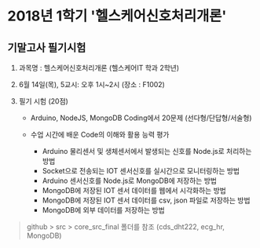 # 2018년 1학기 '헬스케어신호처리개론' 

## 기말고사 필기시험 

1. 과목명 : 헬스케어신호처리개론 (헬스케어IT 학과 2학년)

2. 6월 14일(목), 5교시: 오후 1시~2시 (장소 : F1002) 

3. 필기 시험 (20점)

      - Arduino, NodeJS, MongoDB Coding에서 20문제 
        (선다형/단답형/서술형)
        
      - 수업 시간에 배운 Code의 이해와 활용 능력 평가
      
        * Arduino 물리센서 및 생체센서에서 발생되는 신호를 Node.js로 처리하는 방법
        * Socket으로 전송되는 IOT 센서신호를 실시간으로 모니터링하는 방법
        * Arduino 센서신호를 Node.js로 MongoDB에 저장하는 방법
        * MongoDB에 저장된 IOT 센서 데이터를 웹에서 시각화하는 방법
        * MongoDB에 저장된 IOT 센서 데이터를 csv, json 파일로 저장하는 방법
        * MongoDB에 외부  데이터를 저장하는 방법 
        
> github > src > core_src_final 폴더를 참조 (cds_dht222,  ecg_hr,  MongoDB)

